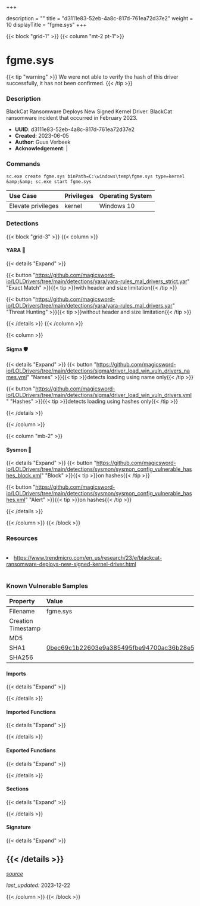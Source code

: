 +++

description = ""
title = "d3111e83-52eb-4a8c-817d-761ea72d37e2"
weight = 10
displayTitle = "fgme.sys"
+++


{{< block "grid-1" >}}
{{< column "mt-2 pt-1">}}


# fgme.sys


{{< tip "warning" >}}
We were not able to verify the hash of this driver successfully, it has not been confirmed.
{{< /tip >}}


### Description

BlackCat Ransomware Deploys New Signed Kernel Driver. BlackCat ransomware incident that occurred in February 2023.
- **UUID**: d3111e83-52eb-4a8c-817d-761ea72d37e2
- **Created**: 2023-06-05
- **Author**: Guus Verbeek
- **Acknowledgement**:  | [](https://twitter.com/)


### Commands

```
sc.exe create fgme.sys binPath=C:\windows\temp\fgme.sys type=kernel &amp;&amp; sc.exe start fgme.sys
```


| Use Case | Privileges | Operating System | 
|:---- | ---- | ---- |
| Elevate privileges | kernel | Windows 10 |



### Detections


{{< block "grid-3" >}}
{{< column >}}
#### YARA 🏹
{{< details "Expand" >}}

{{< button "https://github.com/magicsword-io/LOLDrivers/tree/main/detections/yara/yara-rules_mal_drivers_strict.yar" "Exact Match" >}}{{< tip >}}with header and size limitation{{< /tip >}} 

{{< button "https://github.com/magicsword-io/LOLDrivers/tree/main/detections/yara/yara-rules_mal_drivers.yar" "Threat Hunting" >}}{{< tip >}}without header and size limitation{{< /tip >}} 



{{< /details >}}
{{< /column >}}



{{< column >}}

#### Sigma 🛡️
{{< details "Expand" >}}
{{< button "https://github.com/magicsword-io/LOLDrivers/tree/main/detections/sigma/driver_load_win_vuln_drivers_names.yml" "Names" >}}{{< tip >}}detects loading using name only{{< /tip >}} 


{{< button "https://github.com/magicsword-io/LOLDrivers/tree/main/detections/sigma/driver_load_win_vuln_drivers.yml" "Hashes" >}}{{< tip >}}detects loading using hashes only{{< /tip >}} 

{{< /details >}}

{{< /column >}}


{{< column "mb-2" >}}

#### Sysmon 🔎
{{< details "Expand" >}}
{{< button "https://github.com/magicsword-io/LOLDrivers/tree/main/detections/sysmon/sysmon_config_vulnerable_hashes_block.xml" "Block" >}}{{< tip >}}on hashes{{< /tip >}} 

{{< button "https://github.com/magicsword-io/LOLDrivers/tree/main/detections/sysmon/sysmon_config_vulnerable_hashes.xml" "Alert" >}}{{< tip >}}on hashes{{< /tip >}} 

{{< /details >}}

{{< /column >}}
{{< /block >}}


### Resources
<br>
<li><a href="https://www.trendmicro.com/en_us/research/23/e/blackcat-ransomware-deploys-new-signed-kernel-driver.html">https://www.trendmicro.com/en_us/research/23/e/blackcat-ransomware-deploys-new-signed-kernel-driver.html</a></li>
<br>


### Known Vulnerable Samples

| Property           | Value |
|:-------------------|:------|
| Filename           | fgme.sys |
| Creation Timestamp           |  |
| MD5                | [](https://www.virustotal.com/gui/file/) |
| SHA1               | [0bec69c1b22603e9a385495fbe94700ac36b28e5](https://www.virustotal.com/gui/file/0bec69c1b22603e9a385495fbe94700ac36b28e5) |
| SHA256             | [](https://www.virustotal.com/gui/file/) |



#### Imports
{{< details "Expand" >}}

{{< /details >}}
#### Imported Functions
{{< details "Expand" >}}

{{< /details >}}
#### Exported Functions
{{< details "Expand" >}}

{{< /details >}}

#### Sections
{{< details "Expand" >}}

{{< /details >}}
#### Signature
{{< details "Expand" >}}

{{< /details >}}
-----



[*source*](https://github.com/magicsword-io/LOLDrivers/tree/main/yaml/d3111e83-52eb-4a8c-817d-761ea72d37e2.yaml)

*last_updated:* 2023-12-22

{{< /column >}}
{{< /block >}}
